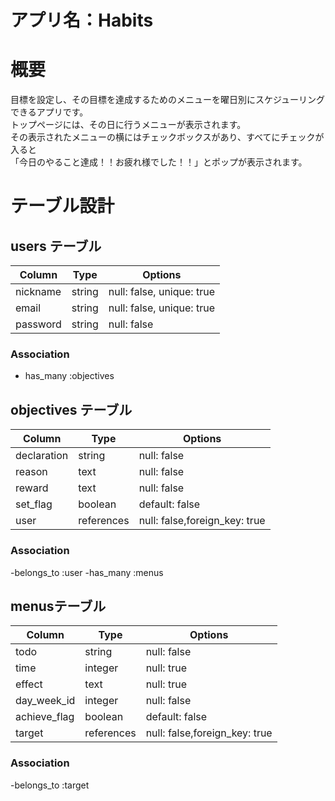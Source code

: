 # アプリ名：Habits

# 概要
目標を設定し、その目標を達成するためのメニューを曜日別にスケジューリングできるアプリです。</br>
トップページには、その日に行うメニューが表示されます。</br>
その表示されたメニューの横にはチェックボックスがあり、すべてにチェックが入ると</br>
「今日のやること達成！！お疲れ様でした！！」とポップが表示されます。

# テーブル設計

## users テーブル

| Column    | Type    | Options                     |
| --------- | ------- | --------------------------  |
| nickname  | string  | null:  false, unique: true   |
| email     | string  | null:  false, unique: true   |
| password  | string  | null:  false                 |

### Association
- has_many :objectives


## objectives テーブル

| Column       | Type       | Options                        |
| ------------ | ---------- | ------------------------------ |
| declaration  | string     | null:  false                   |
| reason       | text       | null:  false                   |
| reward       | text       | null:  false                   |
| set_flag     | boolean    | default: false                 |
| user         | references | null:  false,foreign_key: true |

### Association
-belongs_to :user
-has_many :menus


## menusテーブル

| Column        | Type       | Options                             |
| ------------- | ---------- | ----------------------------------- |
| todo          | string     | null:      false                    |
| time          | integer    | null:      true                     |
| effect        | text       | null:      true                     |
| day_week_id   | integer    | null:      false                    |
| achieve_flag  | boolean    | default:   false                    |
| target        | references | null:      false,foreign_key: true  |

### Association
-belongs_to :target
